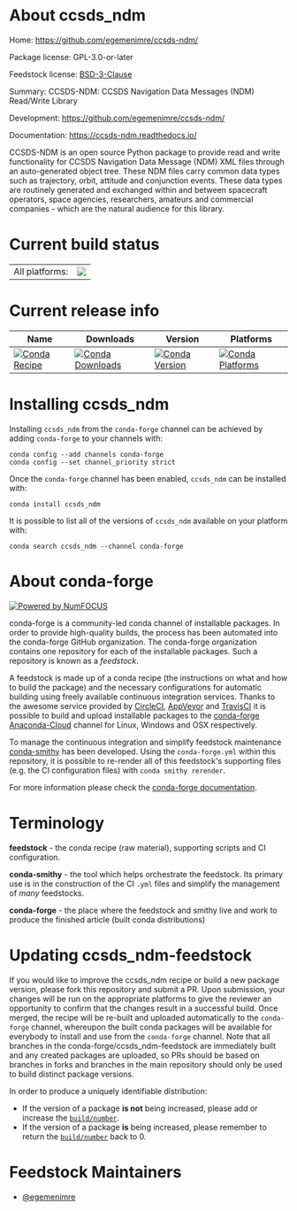 About ccsds_ndm
===============

Home: https://github.com/egemenimre/ccsds-ndm/

Package license: GPL-3.0-or-later

Feedstock license: [BSD-3-Clause](https://github.com/conda-forge/ccsds_ndm-feedstock/blob/master/LICENSE.txt)

Summary: CCSDS-NDM: CCSDS Navigation Data Messages (NDM) Read/Write Library

Development: https://github.com/egemenimre/ccsds-ndm/

Documentation: https://ccsds-ndm.readthedocs.io/

CCSDS-NDM is an open source Python package to provide read and write functionality for CCSDS Navigation Data Message (NDM) XML files through an auto-generated object tree. These NDM files carry common data types such as trajectory, orbit, attitude and conjunction events. These data types are routinely generated and exchanged within and between spacecraft operators, space agencies, researchers, amateurs and commercial companies - which are the natural audience for this library.

Current build status
====================


<table><tr><td>All platforms:</td>
    <td>
      <a href="https://dev.azure.com/conda-forge/feedstock-builds/_build/latest?definitionId=11298&branchName=master">
        <img src="https://dev.azure.com/conda-forge/feedstock-builds/_apis/build/status/ccsds_ndm-feedstock?branchName=master">
      </a>
    </td>
  </tr>
</table>

Current release info
====================

| Name | Downloads | Version | Platforms |
| --- | --- | --- | --- |
| [![Conda Recipe](https://img.shields.io/badge/recipe-ccsds_ndm-green.svg)](https://anaconda.org/conda-forge/ccsds_ndm) | [![Conda Downloads](https://img.shields.io/conda/dn/conda-forge/ccsds_ndm.svg)](https://anaconda.org/conda-forge/ccsds_ndm) | [![Conda Version](https://img.shields.io/conda/vn/conda-forge/ccsds_ndm.svg)](https://anaconda.org/conda-forge/ccsds_ndm) | [![Conda Platforms](https://img.shields.io/conda/pn/conda-forge/ccsds_ndm.svg)](https://anaconda.org/conda-forge/ccsds_ndm) |

Installing ccsds_ndm
====================

Installing `ccsds_ndm` from the `conda-forge` channel can be achieved by adding `conda-forge` to your channels with:

```
conda config --add channels conda-forge
conda config --set channel_priority strict
```

Once the `conda-forge` channel has been enabled, `ccsds_ndm` can be installed with:

```
conda install ccsds_ndm
```

It is possible to list all of the versions of `ccsds_ndm` available on your platform with:

```
conda search ccsds_ndm --channel conda-forge
```


About conda-forge
=================

[![Powered by NumFOCUS](https://img.shields.io/badge/powered%20by-NumFOCUS-orange.svg?style=flat&colorA=E1523D&colorB=007D8A)](http://numfocus.org)

conda-forge is a community-led conda channel of installable packages.
In order to provide high-quality builds, the process has been automated into the
conda-forge GitHub organization. The conda-forge organization contains one repository
for each of the installable packages. Such a repository is known as a *feedstock*.

A feedstock is made up of a conda recipe (the instructions on what and how to build
the package) and the necessary configurations for automatic building using freely
available continuous integration services. Thanks to the awesome service provided by
[CircleCI](https://circleci.com/), [AppVeyor](https://www.appveyor.com/)
and [TravisCI](https://travis-ci.com/) it is possible to build and upload installable
packages to the [conda-forge](https://anaconda.org/conda-forge)
[Anaconda-Cloud](https://anaconda.org/) channel for Linux, Windows and OSX respectively.

To manage the continuous integration and simplify feedstock maintenance
[conda-smithy](https://github.com/conda-forge/conda-smithy) has been developed.
Using the ``conda-forge.yml`` within this repository, it is possible to re-render all of
this feedstock's supporting files (e.g. the CI configuration files) with ``conda smithy rerender``.

For more information please check the [conda-forge documentation](https://conda-forge.org/docs/).

Terminology
===========

**feedstock** - the conda recipe (raw material), supporting scripts and CI configuration.

**conda-smithy** - the tool which helps orchestrate the feedstock.
                   Its primary use is in the construction of the CI ``.yml`` files
                   and simplify the management of *many* feedstocks.

**conda-forge** - the place where the feedstock and smithy live and work to
                  produce the finished article (built conda distributions)


Updating ccsds_ndm-feedstock
============================

If you would like to improve the ccsds_ndm recipe or build a new
package version, please fork this repository and submit a PR. Upon submission,
your changes will be run on the appropriate platforms to give the reviewer an
opportunity to confirm that the changes result in a successful build. Once
merged, the recipe will be re-built and uploaded automatically to the
`conda-forge` channel, whereupon the built conda packages will be available for
everybody to install and use from the `conda-forge` channel.
Note that all branches in the conda-forge/ccsds_ndm-feedstock are
immediately built and any created packages are uploaded, so PRs should be based
on branches in forks and branches in the main repository should only be used to
build distinct package versions.

In order to produce a uniquely identifiable distribution:
 * If the version of a package **is not** being increased, please add or increase
   the [``build/number``](https://docs.conda.io/projects/conda-build/en/latest/resources/define-metadata.html#build-number-and-string).
 * If the version of a package **is** being increased, please remember to return
   the [``build/number``](https://docs.conda.io/projects/conda-build/en/latest/resources/define-metadata.html#build-number-and-string)
   back to 0.

Feedstock Maintainers
=====================

* [@egemenimre](https://github.com/egemenimre/)

